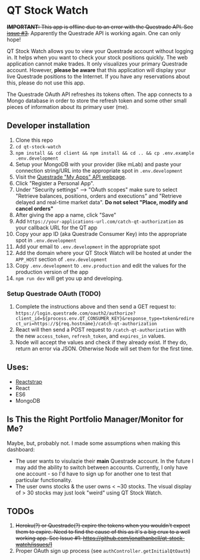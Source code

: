 # QT Stock Watch

~~**IMPORTANT:** This app is offline due to an error with the Questrade API. See [issue #3](https://github.com/jonathanbell/qt-stock-watch/issues/3).~~ Apparently the Questrade API is working again. One can only hope!

QT Stock Watch allows you to view your Questrade account without logging in. It helps when you want to check your stock positions quickly. The web application cannot make trades. It only visualizes your primary Questrade account. However, **please be aware** that this application will display your live Questrade positions to the Internet. If you have any reservations about this, please do not use this app.

The Questrade OAuth API refreshes its tokens often. The app connects to a Mongo database in order to store the refresh token and some other small pieces of information about its primary user (me).

## Developer installation

1. Clone this repo
1. `cd qt-stock-watch`
1. `npm install && cd client && npm install && cd .. && cp .env.example .env.development`
1. Setup your MongoDB with your provider (like mLab) and paste your connection string/URL into the appropriate spot in `.env.development`
1. Visit the [Questrade "My Apps" API webpage](https://login.questrade.com/APIAccess/userapps.aspx).
1. Click "Register a Personal App".
1. Under "Security settings" --> "OAuth scopes" make sure to select "Retrieve balances, positions, orders and executions" and "Retrieve delayed and real-time market data". **Do not select "Place, modify and cancel orders"**
1. After giving the app a name, click "Save"
1. Add `https://your-applications-url.com/catch-qt-authorization` as your callback URL for the QT app
1. Copy your app ID (aka Questrade Consumer Key) into the appropriate spot in `.env.development`
1. Add your email to `.env.development` in the appropriate spot
1. Add the domain where your QT Stock Watch will be hosted at under the `APP_HOST` section of `.env.development`
1. Copy `.env.development` to `.env.production` and edit the values for the production version of the app
1. `npm run dev` will get you up and developing.

### Setup Questrade OAuth (TODO)

1. Complete the instructions above and then send a GET request to: `https://login.questrade.com/oauth2/authorize?client_id=${process.env.QT_CONSUMER_KEY}&response_type=token&redirect_uri=https://${req.hostname}/catch-qt-authorization`
1. React will then send a POST request to `/catch-qt-authorization` with the new `access_token`, `refresh_token`, and `expires_in` values.
1. Node will accept the values and check if they already exist. If they do, return an error via JSON. Otherwise Node will set them for the first time.

## Uses:

- [Reactstrap](https://reactstrap.github.io/components)
- React
- ES6
- MongoDB

## Is This the Right Portfolio Manager/Monitor for Me?

Maybe, but, probably not. I made some assumptions when making this dashboard:

- The user wants to visulazie their **main** Questrade account. In the future I may add the ability to switch between accounts. Currently, I only have one account - so I'd have to sign up for another one to test that particular functionality.
- The user owns stocks & the user owns < ~30 stocks. The visual display of > 30 stocks may just look "weird" using QT Stock Watch.

## TODOs

1. ~~Heroku(?) or Questrade(?) expire the tokens when you wouldn't expect them to expire. Need to find the cause of this as it's a big crux to a well working app. See Issue #1: <https://github.com/jonathanbell/qt-stock-watch/issues/1>~~
1. Proper OAuth sign up process (see `authController.getInitialQtOauth`)
